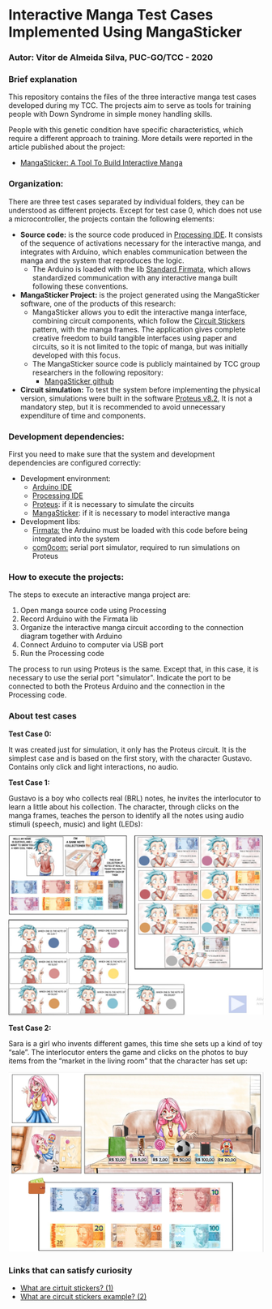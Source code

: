 # Interactive Manga Test Cases Implemented Using MangaSticker

### Autor: Vitor de Almeida Silva, PUC-GO/TCC - 2020

### Brief explanation


This repository contains the files of the three interactive manga test cases developed during my TCC. The projects aim to serve as tools for training people with Down Syndrome in simple money handling skills.

People with this genetic condition have specific characteristics, which require a different approach to training. More details were reported in the article published about the project:
- [MangaSticker: A Tool To Build Interactive Manga](https://ijcaonline.org/archives/volume174/number11/31723-2021920989/)

### Organization:

There are three test cases separated by individual folders, they can be understood as different projects. Except for test case 0, which does not use a microcontroller, the projects contain the following elements:
- **Source code:** is the source code produced in  [Processing IDE](https://processing.org/download). It consists of the sequence of activations necessary for the interactive manga, and integrates with Arduino, which enables communication between the manga and the system that reproduces the logic. 
	- The Arduino is loaded with the lib [Standard Firmata](https://www.arduino.cc/reference/en/libraries/firmata/), which allows standardized communication with any interactive manga built following these conventions.
- **MangaSticker Project:** is the project generated using the MangaSticker software, one of the products of this research:
	- MangaSticker allows you to edit the interactive manga interface, combining circuit components, which follow the [Circuit Stickers](https://www.media.mit.edu/projects/circuit-stickers/overview/) pattern, with the manga frames. The application gives complete creative freedom to build tangible interfaces using paper and circuits, so it is not limited to the topic of manga, but was initially developed with this focus.
	- The MangaSticker source code is publicly maintained by TCC group researchers in the following repository:
		- [MangaSticker github](https://github.com/Vitor0534/MangaSticker)
- **Circuit simulation:** To test the system before implementing the physical version, simulations were built in the software [Proteus v8.2](https://www.labcenter.com/), It is not a mandatory step, but it is recommended to avoid unnecessary expenditure of time and components.

### Development dependencies:

First you need to make sure that the system and development dependencies are configured correctly:
-   Development environment:
	- [Arduino IDE](https://www.arduino.cc/en/software)
	- [Processing IDE](https://processing.org/download)
	- [Proteus](https://www.labcenter.com/): if it is necessary to simulate the circuits
	- [MangaSticker](https://github.com/Vitor0534/MangaSticker):  if it is necessary to model interactive manga
- Development libs:
	- [Firmata:](https://www.arduino.cc/reference/en/libraries/firmata/) the Arduino must be loaded with this code before being integrated into the system
	- [com0com:](https://com0com.sourceforge.net/) serial port simulator, required to run simulations on Proteus

### How to execute the projects:

The steps to execute an interactive manga project are:

 1. Open manga source code using Processing
 2. Record Arduino with the Firmata lib
 3. Organize the interactive manga circuit according to the connection diagram together with Arduino
 4. Connect Arduino to computer via USB port
 5. Run the Processing code

The process to run using Proteus is the same. Except that, in this case, it is necessary to use the serial port "simulator". Indicate the port to be connected to both the Proteus Arduino and the connection in the Processing code.


### About test cases

**Test Case 0:** 

It was created just for simulation, it only has the Proteus circuit. It is the simplest case and is based on the first story, with the character Gustavo. Contains only click and light interactions, no audio.

**Test Case 1:** 

Gustavo is a boy who collects real (BRL) notes, he invites the interlocutor to learn a little about his collection. The character, through clicks on the manga frames, teaches the person to identify all the notes using audio stimuli (speech, music) and light (LEDs):

![enter image description here](./Caso%20de%20teste%201/Simulacao%20do%20circuito/cena%20principal%202.jpg)


**Test Case 2:** 

Sara is a girl who invents different games, this time she sets up a kind of toy “sale”. The interlocutor enters the game and clicks on the photos to buy items from the “market in the living room” that the character has set up:

![enter image description here](./Caso%20de%20teste%202/Simulacao%20do%20circuito/face_Manga.jpg)


### Links that can satisfy curiosity
- [What are cirtuit stickers? (1)](https://www.media.mit.edu/projects/circuit-stickers/overview/)
- [What are circuit stickers example? (2)](https://www.crowdsupply.com/chibitronics/circuit-stickers)



